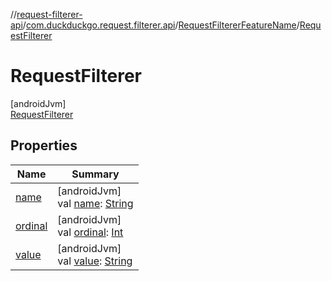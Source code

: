 //[request-filterer-api](../../../../index.md)/[com.duckduckgo.request.filterer.api](../../index.md)/[RequestFiltererFeatureName](../index.md)/[RequestFilterer](index.md)

# RequestFilterer

[androidJvm]\
[RequestFilterer](index.md)

## Properties

| Name | Summary |
|---|---|
| [name](index.md#-372974862%2FProperties%2F1334188138) | [androidJvm]<br>val [name](index.md#-372974862%2FProperties%2F1334188138): [String](https://kotlinlang.org/api/latest/jvm/stdlib/kotlin/-string/index.html) |
| [ordinal](index.md#-739389684%2FProperties%2F1334188138) | [androidJvm]<br>val [ordinal](index.md#-739389684%2FProperties%2F1334188138): [Int](https://kotlinlang.org/api/latest/jvm/stdlib/kotlin/-int/index.html) |
| [value](../value.md) | [androidJvm]<br>val [value](../value.md): [String](https://kotlinlang.org/api/latest/jvm/stdlib/kotlin/-string/index.html) |
